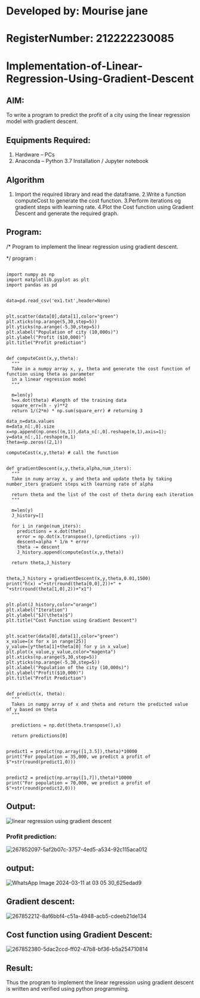 # Developed by: Mourise jane
# RegisterNumber: 212222230085
# Implementation-of-Linear-Regression-Using-Gradient-Descent
  
## AIM:
To write a program to predict the profit of a city using the linear regression model with gradient descent.

## Equipments Required:
1. Hardware – PCs
2. Anaconda – Python 3.7 Installation / Jupyter notebook

## Algorithm
1. Import the required library and read the dataframe.
2.Write a function computeCost to generate the cost function.
3.Perform iterations og gradient steps with learning rate.
4.Plot the Cost function using Gradient Descent and generate the required graph.

## Program:

/*
Program to implement the linear regression using gradient descent.

*/
program :
```

import numpy as np
import matplotlib.pyplot as plt
import pandas as pd


data=pd.read_csv('ex1.txt',header=None)


plt.scatter(data[0],data[1],color="green")
plt.xticks(np.arange(5,30,step=5))
plt.yticks(np.arange(-5,30,step=5))
plt.xlabel("Population of city (10,000s)")
plt.ylabel("Profit ($10,000)")
plt.title("Profit prediction")


def computeCost(x,y,theta):
  """
  Take in a numpy array x, y, theta and generate the cost function of function using theta as parameter 
  in a linear regression model
  """

  m=len(y)
  h=x.dot(theta) #length of the training data
  square_err=(h - y)**2
  return 1/(2*m) * np.sum(square_err) # returning 3
  
data_n=data.values
m=data_n[:,0].size
x=np.append(np.ones((m,1)),data_n[:,0].reshape(m,1),axis=1);
y=data_n[:,1].reshape(m,1)
theta=np.zeros((2,1))

computeCost(x,y,theta) # call the function


def gradientDescent(x,y,theta,alpha,num_iters):
  """
  Take in numy array x, y and theta and update theta by taking number_iters gradient steps with learning rate of alpha

  return theta and the list of the cost of theta during each iteration
  """

  m=len(y)
  J_history=[]

  for i in range(num_iters):
    predictions = x.dot(theta)
    error = np.dot(x.transpose(),(predictions -y))
    descent=alpha * 1/m * error
    theta -= descent
    J_history.append(computeCost(x,y,theta))

  return theta,J_history
  

theta,J_history = gradientDescent(x,y,theta,0.01,1500)
print("h(x) ="+str(round(theta[0,0],2))+" + "+str(round(theta[1,0],2))+"x1")


plt.plot(J_history,color="orange")
plt.xlabel("Iteration")
plt.ylabel("$J(\theta)$")
plt.title("Cost Function using Gradient Descent")


plt.scatter(data[0],data[1],color="green")
x_value=[x for x in range(25)]
y_value=[y*theta[1]+theta[0] for y in x_value]
plt.plot(x_value,y_value,color="magenta")
plt.xticks(np.arange(5,30,step=5))
plt.yticks(np.arange(-5,30,step=5))
plt.xlabel("Population of the city (10,000s)")
plt.ylabel("Profit($10,000)")
plt.title("Profit Prediction")


def predict(x, theta):
  """
  Takes in numpy array of x and theta and return the predicted value of y based on theta
  """

  predictions = np.dot(theta.transpose(),x)

  return predictions[0]
  
  
predict1 = predict(np.array([1,3.5]),theta)*10000
print("For population = 35,000, we predict a profit of $"+str(round(predict1,0)))


predict2 = predict(np.array([1,7]),theta)*10000
print("For population = 70,000, we predict a profit of $"+str(round(predict2,0)))
```

## Output:
![linear regression using gradient descent](sam.png)

### Profit prediction:
![267852097-5af2b07c-3757-4ed5-a534-92c115aca012](https://github.com/820NaveenKumar208/Implementation-of-Linear-Regression-Using-Gradient-Descent/assets/154746066/bcc9dd73-d394-441d-97a6-910486c22eaa)

## output:
![WhatsApp Image 2024-03-11 at 03 05 30_625edad9](https://github.com/820NaveenKumar208/Implementation-of-Linear-Regression-Using-Gradient-Descent/assets/154746066/d3d91795-abac-4c69-929f-8d51cd8d1828)

## Gradient descent:
![267852212-8af6bbf4-c51a-4948-acb5-cdeeb21de134](https://github.com/820NaveenKumar208/Implementation-of-Linear-Regression-Using-Gradient-Descent/assets/154746066/f5d35dc0-419d-46a2-bffc-04f4cd105944)

## Cost function using Gradient Descent:
![267852380-5dac2ccd-ff02-47b8-bf36-b5a254710814](https://github.com/820NaveenKumar208/Implementation-of-Linear-Regression-Using-Gradient-Descent/assets/154746066/39d378f2-0f25-4647-9ab8-7d5c3fd5badf)

## Result:
Thus the program to implement the linear regression using gradient descent is written and verified using python programming.
